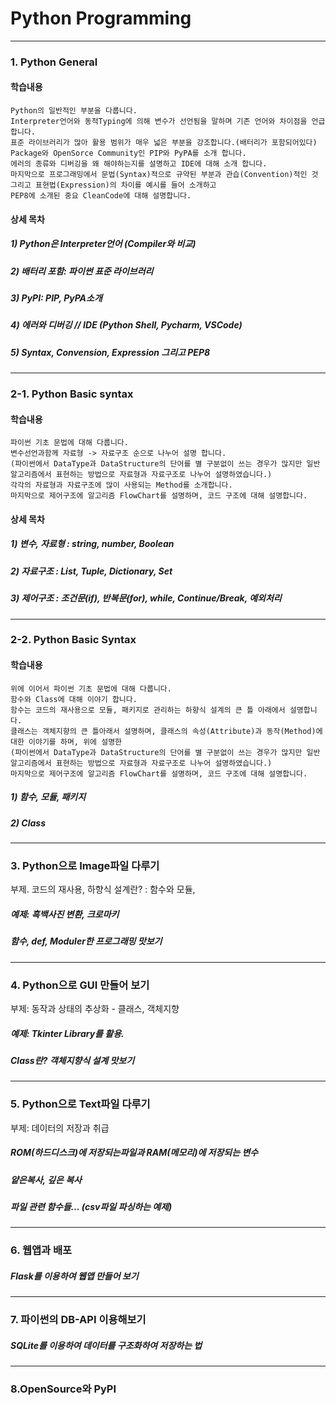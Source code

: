 # Python Programming
-------------------------------------------------------------------------------------------------------------

### 1. Python General 
#### 학습내용
```
Python의 일반적인 부분을 다룹니다. 
Interpreter언어와 동적Typing에 의해 변수가 선언됨을 말하며 기존 언어와 차이점을 언급합니다. 
표준 라이브러리가 많아 활용 범위가 매우 넓은 부분을 강조합니다.(배터리가 포함되어있다)
Package와 OpenSorce Community인 PIP와 PyPA를 소개 합니다. 
에러의 종류와 디버깅을 왜 해야하는지를 설명하고 IDE에 대해 소개 합니다. 
마지막으로 프로그래밍에서 문법(Syntax)적으로 규약된 부분과 관습(Convention)적인 것 그리고 표현법(Expression)의 차이를 예시를 들어 소개하고 
PEP8에 소개된 중요 CleanCode에 대해 설명합니다. 
```

#### 상세 목차

##### 1) Python은 Interpreter언어 (Compiler와 비교)
##### 2) 배터리 포함: 파이썬 표준 라이브러리 
##### 3) PyPI: PIP, PyPA소개
##### 4) 에러와 디버깅 // IDE (Python Shell, Pycharm, VSCode)
##### 5) Syntax, Convension, Expression 그리고 PEP8 

-------------------------------------------------------------------------------------------------------------



### 2-1. Python Basic syntax
#### 학습내용
```
파이썬 기초 문법에 대해 다룹니다. 
변수선언과함께 자료형 -> 자료구조 순으로 나누어 설명 합니다. 
(파이썬에서 DataType과 DataStructure의 단어를 별 구분없이 쓰는 경우가 많지만 일반 알고리즘에서 표현하는 방법으로 자료형과 자료구조로 나누어 설명하였습니다.)
각각의 자료형과 자료구조에 많이 사용되는 Method를 소개합니다. 
마지막으로 제어구조에 알고리즘 FlowChart를 설명하며, 코드 구조에 대해 설명합니다. 

```


#### 상세 목차

##### 1) 변수, 자료형 : string, number, Boolean 
##### 2) 자료구조 : List, Tuple, Dictionary, Set
##### 3) 제어구조 : 조건문(if), 반복문(for), while, Continue/Break, 예외처리
-------------------------------------------------------------------------------------------------------------


### 2-2. Python Basic Syntax
#### 학습내용
```
위에 이어서 파이썬 기초 문법에 대해 다룹니다. 
함수와 Class에 대해 이야기 합니다. 
함수는 코드의 재사용으로 모듈, 패키지로 관리하는 하향식 설계의 큰 틀 아래에서 설명합니다. 
클래스는 객체지향의 큰 틀아래서 설명하며, 클래스의 속성(Attribute)과 동작(Method)에 대한 이야기를 하며, 위에 설명한 
(파이썬에서 DataType과 DataStructure의 단어를 별 구분없이 쓰는 경우가 많지만 일반 알고리즘에서 표현하는 방법으로 자료형과 자료구조로 나누어 설명하였습니다.)
마지막으로 제어구조에 알고리즘 FlowChart를 설명하며, 코드 구조에 대해 설명합니다. 

```
##### 1) 함수, 모듈, 패키지
##### 2) Class
-------------------------------------------------------------------------------------------------------------



### 3. Python으로 Image파일 다루기
부제. 코드의 재사용, 하향식 설계란? : 함수와 모듈,
##### 예제: 흑백사진 변환, 크로마키
##### 함수, def, Moduler한 프로그래밍 맛보기
-------------------------------------------------------------------------------------------------------------


### 4. Python으로 GUI 만들어 보기
부제: 동작과 상태의 추상화 - 클래스, 객체지향
##### 예제: Tkinter Library를 활용. 
##### Class란? 객체지향식 설계 맛보기
-------------------------------------------------------------------------------------------------------------


### 5. Python으로 Text파일 다루기
부제: 데이터의 저장과 취급
##### ROM(하드디스크)에 저장되는파일과 RAM(메모리)에 저장되는 변수
##### 얕은복사, 깊은 복사
##### 파일 관련 함수들... (csv파일 파싱하는 예제)
-------------------------------------------------------------------------------------------------------------


### 6. 웹앱과 배포
##### Flask를 이용하여 웹앱 만들어 보기
-------------------------------------------------------------------------------------------------------------


### 7. 파이썬의 DB-API 이용해보기
##### SQLite를 이용하여 데이터를 구조화하여 저장하는 법
-------------------------------------------------------------------------------------------------------------

### 8.OpenSource와 PyPI
